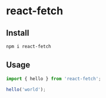 # react-fetch

## Install

```bash
npm i react-fetch
```

## Usage

```ts
import { hello } from 'react-fetch';

hello('world');
```
